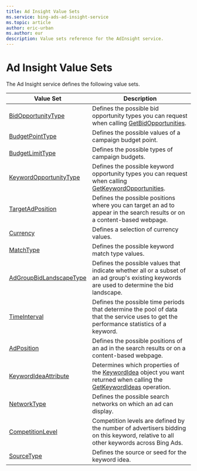 ```yaml
---
title: Ad Insight Value Sets
ms.service: bing-ads-ad-insight-service
ms.topic: article
author: eric-urban
ms.author: eur
description: Value sets reference for the AdInsight service.
---
```

# Ad Insight Value Sets
The Ad Insight service defines the following value sets.

|Value Set|Description|
|---|---|
|[BidOpportunityType](bidopportunitytype.md)|Defines the possible bid opportunity types you can request when calling [GetBidOpportunities](../ad-insight-service/getbidopportunities.md).|
|[BudgetPointType](budgetpointtype.md)|Defines the possible values of a campaign budget point.|
|[BudgetLimitType](budgetlimittype.md)|Defines the possible types of campaign budgets.|
|[KeywordOpportunityType](keywordopportunitytype.md)|Defines the possible keyword opportunity types you can request when calling [GetKeywordOpportunities](../ad-insight-service/getkeywordopportunities.md).|
|[TargetAdPosition](targetadposition.md)|Defines the possible positions where you can target an ad to appear in the search results or on a content-based webpage.|
|[Currency](currency.md)|Defines a selection of currency values.|
|[MatchType](matchtype.md)|Defines the possible keyword match type values.|
|[AdGroupBidLandscapeType](adgroupbidlandscapetype.md)|Defines the possible values that indicate whether all or a subset of an ad group's existing keywords are used to determine the bid landscape.|
|[TimeInterval](timeinterval.md)|Defines the possible time periods that determine the pool of data that the service uses to get the performance statistics of a keyword.|
|[AdPosition](adposition.md)|Defines the possible positions of an ad in the search results or on a content-based webpage.|
|[KeywordIdeaAttribute](keywordideaattribute.md)|Determines which properties of the [KeywordIdea](../ad-insight-service/keywordidea.md) object you want returned when calling the [GetKeywordIdeas](../ad-insight-service/getkeywordideas.md) operation.|
|[NetworkType](networktype.md)|Defines the possible search networks on which an ad can display.|
|[CompetitionLevel](competitionlevel.md)|Competition levels are defined by the number of advertisers bidding on this keyword, relative to all other keywords across Bing Ads.|
|[SourceType](sourcetype.md)|Defines the source or seed for the keyword idea.|
